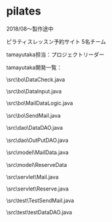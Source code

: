 # pilates
2018/08～製作途中

ピラティスレッスン予約サイト
5名チーム

tamayutaka担当：プロジェクトリーダー

tamayutaka開発一覧：

\src\bo\DataCheck.java

\src\bo\DataInput.java

\src\bo\MailDataLogic.java

\src\bo\SendMail.java
　


\src\dao\DataDAO.java

\src\dao\OutPutDAO.java
　


\src\model\MailData.java

\src\model\ReserveData
　


\src\servlet\Mail.java

\src\servlet\Reserve.java


\src\test\TestSendMail.java

\src\test\testDataDAO.java
